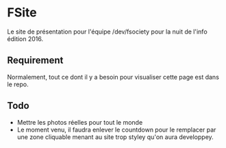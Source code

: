 # FSite

Le site de présentation pour l'équipe /dev/fsociety pour la nuit de l'info édition 2016.

## Requirement

Normalement, tout ce dont il y a besoin pour visualiser cette page est dans le repo.

## Todo

* Mettre les photos réelles pour tout le monde
* Le moment venu, il faudra enlever le countdown pour le remplacer par une zone cliquable menant au site trop styley qu'on aura developpey.
